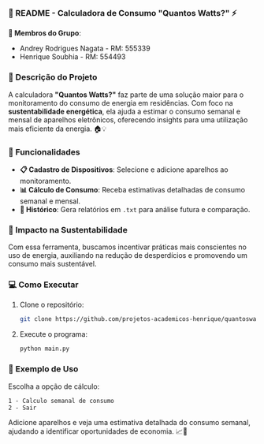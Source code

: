 ### 📝 README - Calculadora de Consumo "Quantos Watts?" ⚡

**👥 Membros do Grupo**:
- Andrey Rodrigues Nagata - RM: 555339
- Henrique Soubhia - RM: 554493

### 📜 Descrição do Projeto
A calculadora **"Quantos Watts?"** faz parte de uma solução maior para o monitoramento do consumo de energia em residências. Com foco na **sustentabilidade energética**, ela ajuda a estimar o consumo semanal e mensal de aparelhos eletrônicos, oferecendo insights para uma utilização mais eficiente da energia. 🏠💡

### 🚀 Funcionalidades
- **📋 Cadastro de Dispositivos**: Selecione e adicione aparelhos ao monitoramento.
- **📊 Cálculo de Consumo**: Receba estimativas detalhadas de consumo semanal e mensal.
- **💾 Histórico**: Gera relatórios em `.txt` para análise futura e comparação.

### 🌱 Impacto na Sustentabilidade
Com essa ferramenta, buscamos incentivar práticas mais conscientes no uso de energia, auxiliando na redução de desperdícios e promovendo um consumo mais sustentável.

### 💻 Como Executar
1. Clone o repositório:
   ```bash
   git clone https://github.com/projetos-academicos-henrique/quantoswattspython.git
   ```
2. Execute o programa:
   ```bash
   python main.py
   ```

### 📝 Exemplo de Uso
Escolha a opção de cálculo:
```
1 - Calculo semanal de consumo
2 - Sair
```
Adicione aparelhos e veja uma estimativa detalhada do consumo semanal, ajudando a identificar oportunidades de economia. 📈🔋
